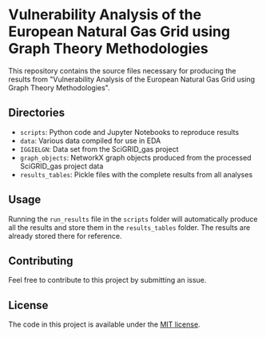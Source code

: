 # Vulnerability Analysis of the European Natural Gas Grid using Graph Theory Methodologies

This repository contains the source files necessary for producing the results from "Vulnerability Analysis of the European Natural Gas Grid using Graph Theory Methodologies".

## Directories

- `scripts`: Python code and Jupyter Notebooks to reproduce results
- `data`: Various data compiled for use in EDA
- `IGGIELGN`: Data set from the SciGRID_gas project
- `graph_objects`: NetworkX graph objects produced from the processed SciGRID_gas project data
- `results_tables`: Pickle files with the complete results from all analyses

## Usage

Running the `run_results` file in the `scripts` folder will automatically produce all the results and store them in the `results_tables` folder. The results are already stored there for reference.

## Contributing

Feel free to contribute to this project by submitting an issue.

## License

The code in this project is available under the [MIT license](https://choosealicense.com/licenses/mit/).

